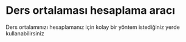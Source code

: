 # Ders ortalaması hesaplama aracı
Ders ortalamınızı hesaplamanız için kolay bir yöntem istediğiniz yerde kullanabilirsiniz
